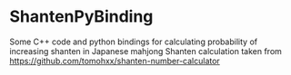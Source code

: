 # ShantenPyBinding
Some C++ code and python bindings for calculating probability of increasing shanten in Japanese mahjong 
Shanten calculation taken from https://github.com/tomohxx/shanten-number-calculator


